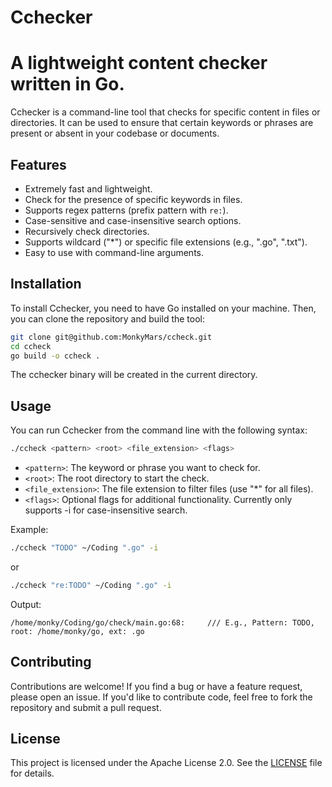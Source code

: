 # Cchecker
# A lightweight content checker written in Go.

Cchecker is a command-line tool that checks for specific content in files or directories. It can be used to ensure that certain keywords or phrases are present or absent in your codebase or documents.

## Features
- Extremely fast and lightweight.
- Check for the presence of specific keywords in files.
- Supports regex patterns (prefix pattern with `re:`).
- Case-sensitive and case-insensitive search options.
- Recursively check directories.
- Supports wildcard ("*") or specific file extensions (e.g., ".go", ".txt").
- Easy to use with command-line arguments.

## Installation
To install Cchecker, you need to have Go installed on your machine. Then, you can clone the repository and build the tool:
```bash
git clone git@github.com:MonkyMars/ccheck.git
cd ccheck
go build -o ccheck .
```

The cchecker binary will be created in the current directory.

## Usage
You can run Cchecker from the command line with the following syntax:
```bash
./ccheck <pattern> <root> <file_extension> <flags>
```

- `<pattern>`: The keyword or phrase you want to check for.
- `<root>`: The root directory to start the check.
- `<file_extension>`: The file extension to filter files (use "*" for all files).
- `<flags>`: Optional flags for additional functionality. Currently only supports -i for case-insensitive search.

Example:
```bash
./ccheck "TODO" ~/Coding ".go" -i
```
or
```bash
./ccheck "re:TODO" ~/Coding ".go" -i
```

Output:
```
/home/monky/Coding/go/check/main.go:68: 	/// E.g., Pattern: TODO, root: /home/monky/go, ext: .go
```

## Contributing
Contributions are welcome! If you find a bug or have a feature request, please open an issue. If you'd like to contribute code, feel free to fork the repository and submit a pull request.

## License
This project is licensed under the Apache License 2.0. See the [LICENSE](LICENSE) file for details.
